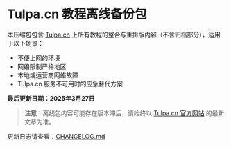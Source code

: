 # Tulpa.cn 教程离线备份包

本压缩包包含 [Tulpa.cn](https://tulpa.cn) 上所有教程的整合与重排版内容（不含归档部分），适用于以下场景：
- 不便上网的环境
- 网络限制严格地区
- 本地或运营商网络故障
- Tulpa.cn 服务不可用时的应急替代方案

**最后更新日期：2025年3月27日**

> **注意**：离线包内容可能存在版本滞后，请始终以 [Tulpa.cn 官方网站](https://tulpa.cn) 的最新文章为准。

更新日志请查看：[CHANGELOG.md](./CHANGELOG.md)